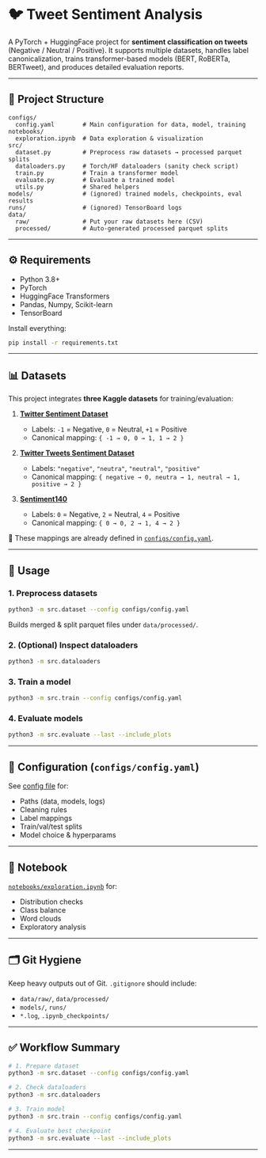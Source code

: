 
# 🐦 Tweet Sentiment Analysis

A PyTorch + HuggingFace project for **sentiment classification on tweets** (Negative / Neutral / Positive).
It supports multiple datasets, handles label canonicalization, trains transformer-based models (BERT, RoBERTa, BERTweet), and produces detailed evaluation reports.

---

## 📂 Project Structure

```
configs/
  config.yaml        # Main configuration for data, model, training
notebooks/
  exploration.ipynb  # Data exploration & visualization
src/
  dataset.py         # Preprocess raw datasets → processed parquet splits
  dataloaders.py     # Torch/HF dataloaders (sanity check script)
  train.py           # Train a transformer model
  evaluate.py        # Evaluate a trained model
  utils.py           # Shared helpers
models/              # (ignored) trained models, checkpoints, eval results
runs/                # (ignored) TensorBoard logs
data/
  raw/               # Put your raw datasets here (CSV)
  processed/         # Auto-generated processed parquet splits
```

---

## ⚙️ Requirements

* Python 3.8+
* PyTorch
* HuggingFace Transformers
* Pandas, Numpy, Scikit-learn
* TensorBoard

Install everything:

```bash
pip install -r requirements.txt
```

---

## 📊 Datasets

This project integrates **three Kaggle datasets** for training/evaluation:

1. **[Twitter Sentiment Dataset](https://www.kaggle.com/datasets/saurabhshahane/twitter-sentiment-dataset)**

   * Labels: `-1` = Negative, `0` = Neutral, `+1` = Positive
   * Canonical mapping: `{ -1 → 0, 0 → 1, 1 → 2 }`

2. **[Twitter Tweets Sentiment Dataset](https://www.kaggle.com/datasets/yasserh/twitter-tweets-sentiment-dataset)**

   * Labels: `"negative"`, `"neutra"`, `"neutral"`, `"positive"`
   * Canonical mapping: `{ negative → 0, neutra → 1, neutral → 1, positive → 2 }`

3. **[Sentiment140](https://www.kaggle.com/datasets/kazanova/sentiment140)**

   * Labels: `0` = Negative, `2` = Neutral, `4` = Positive
   * Canonical mapping: `{ 0 → 0, 2 → 1, 4 → 2 }`

📌 These mappings are already defined in [`configs/config.yaml`](configs/config.yaml).

---

## 🚀 Usage

### 1. Preprocess datasets

```bash
python3 -m src.dataset --config configs/config.yaml
```

Builds merged & split parquet files under `data/processed/`.

### 2. (Optional) Inspect dataloaders

```bash
python3 -m src.dataloaders
```

### 3. Train a model

```bash
python3 -m src.train --config configs/config.yaml
```

### 4. Evaluate models

```bash
python3 -m src.evaluate --last --include_plots
```

---

## 📝 Configuration (`configs/config.yaml`)

See [config file](configs/config.yaml) for:

* Paths (data, models, logs)
* Cleaning rules
* Label mappings
* Train/val/test splits
* Model choice & hyperparams

---

## 📒 Notebook

[`notebooks/exploration.ipynb`](notebooks/exploration.ipynb) for:

* Distribution checks
* Class balance
* Word clouds
* Exploratory analysis

---

## 🗂️ Git Hygiene

Keep heavy outputs out of Git. `.gitignore` should include:

* `data/raw/`, `data/processed/`
* `models/`, `runs/`
* `*.log`, `.ipynb_checkpoints/`

---

## ✅ Workflow Summary

```bash
# 1. Prepare dataset
python3 -m src.dataset --config configs/config.yaml

# 2. Check dataloaders
python3 -m src.dataloaders

# 3. Train model
python3 -m src.train --config configs/config.yaml

# 4. Evaluate best checkpoint
python3 -m src.evaluate --last --include_plots
```

---


